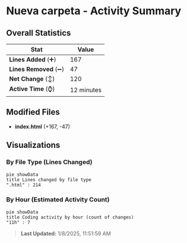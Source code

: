 # Nueva carpeta - Activity Summary 

## Overall Statistics

| Stat                   | Value                                                             |
| ---------------------- | ----------------------------------------------------------------- |
| **Lines Added** (➕)   | 167                                          |
| **Lines Removed** (➖) | 47                                        |
| **Net Change** (↕)    | 120                |
| **Active Time** (⌚)   | 12 minutes |


## Modified Files
- **index.html** (+167, -47)

## Visualizations

### By File Type (Lines Changed)

```mermaid
pie showData
title Lines changed by file type
".html" : 214
```

### By Hour (Estimated Activity Count)

```mermaid
pie showData
title Coding activity by hour (count of changes)
"11h" : 7
```


> **Last Updated:** 1/8/2025, 11:51:59 AM